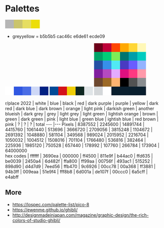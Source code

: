 # Palettes

![greyellow palette](greyellow_palette.png)
* greyyellow = b5b5b5 cac46c e6de61 ecde09

![blueprint palette](blueprint.png)
![mondriaan palette](mondriaan_palette.png)
![r/place 2022 palette](rplace2022_palette28x.png)
<!--https://en.wikipedia.org/wiki/R/place-->
<!--https://townsean.github.io/canvas-pixel-color-counter/-->

r/place 2022 | white   | blue | black  | red | dark purple | purple | yellow | dark red | dark blue | dark brown | orange | light pink | darkish green | another blueish | dark grey | grey | light grey | light green | lightish orange | brown | green | dark green | pink | light blue | green blue | ightish blue | red brown | pink | ? | ? | ? | total
---          |---
Pixels       | 8387552 | 2245600 | 14891744 | 4415760 | 1061440 | 513696 | 3666720 | 2709056 | 3815248 | 1104672 | 2691392 | 1048880 | 581104 | 349568 | 989024 | 2015952 | 2216704 | 1050032 | 1004512 | 1508016 | 701104 | 1766480 | 536816 | 382464 | 225936 | 1985120 | 750528 | 657440 | 178992 | 107760 | 266784 | 173904 | 64000000	
hex codes    | ffffff | 3690ea | 000000 | ff4500 | 811e9f | b44ac0 | ffd635 | be0039 | 2450a4 | 6d482f | ffa800 | ff99aa | 00756f | 493ac1 | 515252 | 898d90 | d4d7d9 | 7eed56 | ffb470 | 9c6926 | 00cc78 | 00a368 | ff3881 | 94b3ff | 009eaa | 51e9f4 | fff8b8 | 6d001a | de107f | 00ccc0 | 6a5cff | e4abff

## More
- <https://lospec.com/palette-list/pico-8>
- <https://ewenme.github.io/ghibli/>
- <http://designmadeinjapan.com/magazine/graphic-design/the-rich-colors-of-studio-ghibli/>

<!--
Name | Hex 
---  |---
red | ff0000 |
green | 00ff00 |
blue | 0000ff |

![pallete](pallete.png)
		  
Name | red |green | blue | 
---  |---  |---   |--- |
Hex | ff0000 | 00ff00 | 0000ff |
